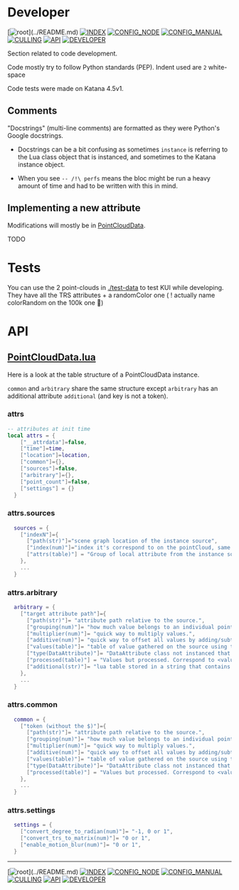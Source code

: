 # Developer

[![root](https://img.shields.io/badge/back_to_root-536362?)](../README.md)
[![INDEX](https://img.shields.io/badge/index-4f4f4f?labelColor=blue)](INDEX.md)
[![CONFIG_NODE](https://img.shields.io/badge/config--node-4f4f4f)](CONFIG_NODE.md)
[![CONFIG_MANUAL](https://img.shields.io/badge/config--manual-4f4f4f)](CONFIG_MANUAL.md)
[![CULLING](https://img.shields.io/badge/culling-4f4f4f)](CULLING.md)
[![API](https://img.shields.io/badge/api-4f4f4f)](API.md)
[![DEVELOPER](https://img.shields.io/badge/developer-fcb434)](DEVELOPER.md)


Section related to code development.

Code mostly try to follow Python standards (PEP).
Indent used are `2` white-space

Code tests were made on Katana 4.5v1.

## Comments

"Docstrings" (multi-line comments) are formatted as they were Python's Google docstrings. 

- Docstrings can be a bit confusing as sometimes `instance` is referring to 
the Lua class object that is instanced, and sometimes to the Katana instance object.

- When you see `-- /!\ perfs` means the bloc might be run a heavy amount of time and
  had to be written with this in mind.

## Implementing a new attribute

Modifications will mostly be in [PointCloudData](../kui/PointCloudData.lua).

TODO

# Tests

You can use the 2 point-clouds in [./test-data](./test-data) to test KUI
while developing. They have all the TRS attributes + a randomColor one (
! actually name colorRandom on the 100k one 😬)

# API

## [PointCloudData.lua](../kui/PointCloudData.lua)

Here is a look at the table structure of a PointCloudData instance.

`common` and `arbitrary` share the same structure except `arbitrary` has an
additional attribute `additional` (and key is not a token).

### attrs

```lua
-- attributes at init time  
local attrs = {
    ["__attrdata"]=false,
    ["time"]=time,
    ["location"]=location,
    ["common"]={},
    ["sources"]=false,
    ["arbitrary"]={},
    ["point_count"]=false,
    ["settings"] = {}
  }

```

### attrs.sources
```lua
  sources = {
    ["indexN"]={
      ["path(str)"]="scene graph location of the instance source",
      ["index(num)"]="index it's correspond to on the pointCloud, same as the parent key (indexN).",
      ["attrs(table)"] = "Group of local attribute from the instance source location to copy on the instance"
    },
	...
  }
```

### attrs.arbitrary
```lua
  arbitrary = {
    ["target attribute path"]={
      ["path(str)"]= "attribute path relative to the source.",
      ["grouping(num)"]= "how much value belongs to an individual point.",
      ["multiplier(num)"]= "quick way to multiply values.",
      ["additive(num)"]= "quick way to offset all values by adding/subtracting a value.",
      ["values(table)"]= "table of value gathered on the source using the above path",
      ["type(DataAttribute)"]= "DataAttribute class not instanced that correspond to values",
      ["processed(table)"] = "Values but processed. Correspond to <values> * <multiplier> + <additive>.",
      ["additional(str)"]= "lua table stored in a string that contains aditional attributes to create on instance"
    },
    ...
  }
```
### attrs.common
```lua
  common = {
    ["token (without the $)"]={
      ["path(str)"]= "attribute path relative to the source.",
      ["grouping(num)"]= "how much value belongs to an individual point.",
      ["multiplier(num)"]= "quick way to multiply values.",
      ["additive(num)"]= "quick way to offset all values by adding/subtracting a value.",
      ["values(table)"]= "table of value gathered on the source using the above path",
      ["type(DataAttribute)"]= "DataAttribute class not instanced that correspond to values",
      ["processed(table)"] = "Values but processed. Correspond to <values> * <multiplier> + <additive>."
    },
    ...
  }
```

### attrs.settings
```lua
  settings = {
    ["convert_degree_to_radian(num)"]= "-1, 0 or 1",
    ["convert_trs_to_matrix(num)"]= "0 or 1",
    ["enable_motion_blur(num)"]= "0 or 1",
  }
```

---
[![root](https://img.shields.io/badge/back_to_root-536362?)](../README.md)
[![INDEX](https://img.shields.io/badge/index-4f4f4f?labelColor=blue)](INDEX.md)
[![CONFIG_NODE](https://img.shields.io/badge/config--node-4f4f4f)](CONFIG_NODE.md)
[![CONFIG_MANUAL](https://img.shields.io/badge/config--manual-4f4f4f)](CONFIG_MANUAL.md)
[![CULLING](https://img.shields.io/badge/culling-4f4f4f)](CULLING.md)
[![API](https://img.shields.io/badge/api-4f4f4f)](API.md)
[![DEVELOPER](https://img.shields.io/badge/developer-fcb434)](DEVELOPER.md)
